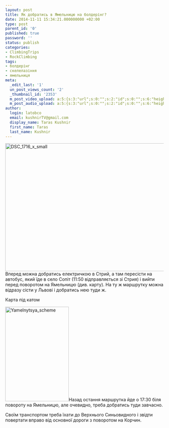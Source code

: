```yaml
---
layout: post
title: Як добратись в Ямельницю на болдерінг?
date: 2014-11-11 15:34:21.000000000 +02:00
type: post
parent_id: '0'
published: true
password: ''
status: publish
categories:
- ClimbingTrips
- RockClimbing
tags:
- болдерінг
- скелелазіння
- ямельниця
meta:
  _edit_last: '1'
  un_post_views_count: '2'
  _thumbnail_id: '2353'
  m_post_video_upload: a:5:{s:3:"url";s:0:"";s:2:"id";s:0:"";s:6:"height";s:0:"";s:5:"width";s:0:"";s:9:"thumbnail";s:0:"";}
  m_post_audio_upload: a:5:{s:3:"url";s:0:"";s:2:"id";s:0:"";s:6:"height";s:0:"";s:5:"width";s:0:"";s:9:"thumbnail";s:0:"";}
author:
  login: latobco
  email: kushnirTV@gmail.com
  display_name: Taras Kushnir
  first_name: Taras
  last_name: Kushnir
---
```

<p><a href="http://jamming.com.ua/wp-content/uploads/2014/11/DSC_1716_x_small.jpg"><img class="aligncenter size-large wp-image-2353" src="{{ site.baseurl }}/assets/DSC_1716_x_small-1024x682.jpg" alt="DSC_1716_x_small" width="610" height="406" /></a>Вперед можна добратись електричкою в Стрий, а там пересісти на автобус, який їде в село Сопіт (11:50 відправляється зі Стрия) і вийти перед поворотом на Ямельницю (див. карту). На ту ж маршрутку можна відразу сісти у Львові і добратись нею туди ж.</p>
<p>Карта під катом</p>
<p><!--more--></p>
<p><a href="http://jamming.com.ua/wp-content/uploads/2014/11/Yamelnytsya_scheme.png"><img class="alignright wp-image-2354 size-medium" title="vspace=10 hspace=10" src="{{ site.baseurl }}/assets/Yamelnytsya_scheme-202x300.png" alt="Yamelnytsya_scheme" width="202" height="300" /></a>Назад остання маршрутка йде о 17:30 біля повороту на Ямельницю, але очевидно, треба добратись туди завчасно.</p>
<p>Своїм транспортом треба їхати до Верхнього Синьовидного і звідти повертати вправо від основної дороги з поворотом на Корчин.</p>
